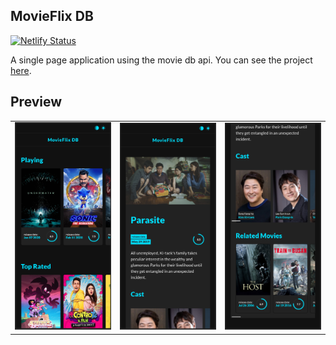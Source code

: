 ## MovieFlix DB

[![Netlify Status](https://api.netlify.com/api/v1/badges/e1de593b-7271-4fa9-bf80-bce92c083bcc/deploy-status)](https://app.netlify.com/sites/movieflix-db/deploys)

A single page application using the movie db api.
You can see the project [here](https://movieflix-db.netlify.app).

## Preview 

<table>
  <tr>
    <td>
      <img src="https://github.com/matheusportoo/movies-app/blob/master/media/mb-home.png" alt="Home - version mobile">
    </td>
    <td>
      <img src="https://github.com/matheusportoo/movies-app/blob/master/media/mb-internal-1.png" alt="Movie Detail - version mobile">
    </td>
    <td>
      <img src="https://github.com/matheusportoo/movies-app/blob/master/media/mb-internal-2.png" alt="Movie Dateil - version mobile">
    </td>
  </tr>
</table>
